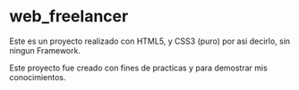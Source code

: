 # web_freelancer

Este es un proyecto realizado con HTML5, y CSS3 (puro) por asi decirlo, sin ningun Framework. 

Este proyecto fue creado con fines de practicas y para demostrar mis conocimientos.
